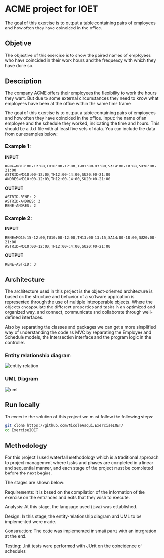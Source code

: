 # ACME project for IOET
The goal of this exercise is to output a table containing pairs of employees and how often they have coincided in the office.
## Objetive
The objective of this exercise is to show the paired names of employees who have coincided in their work hours and the frequency with which they have done so.

## Description 
The company ACME offers their employees the flexibility to work the hours they want. But due to some external circumstances they need to know what employees have been at the office within the same time frame

The goal of this exercise is to output a table containing pairs of employees and how often they have coincided in the office.
Input: the name of an employee and the schedule they worked, indicating the time and hours. This should be a .txt file with at least five sets of data. You can include the data from our examples below:

### Example 1:

**INPUT**
```
RENE=MO10:00-12:00,TU10:00-12:00,TH01:00-03:00,SA14:00-18:00,SU20:00- 21:00
ASTRID=MO10:00-12:00,TH12:00-14:00,SU20:00-21:00
ANDRES=MO10:00-12:00,TH12:00-14:00,SU20:00-21:00
```
**OUTPUT**
```
ASTRID-RENE: 2
ASTRID-ANDRES: 3
RENE-ANDRES: 2
```
### Example 2:

**INPUT**
```
RENE=MO10:15-12:00,TU10:00-12:00,TH13:00-13:15,SA14:00-18:00,SU20:00-21:00
ASTRID=MO10:00-12:00,TH12:00-14:00,SU20:00-21:00
```

**OUTPUT**
```
RENE-ASTRID: 3
```

## Architecture

The architecture used in this project is the object-oriented architecture is based on the structure and behavior of a software application is represented through the use of multiple interoperable objects. Where the objects encapsulate the different properties and tasks in an optimized and organized way, and connect, communicate and collaborate through well-defined interfaces.

Also by separating the classes and packages we can get a more simplified way of understanding the code as MVC by separating the Employee and Schedule models, the Intersection interface and the program logic in the controller.

### Entity relationship diagram
![entity-relation](https://user-images.githubusercontent.com/56647127/163501549-63644376-c2fb-43c0-bcec-3a5c3c7ac0ce.png)

### UML Diagram
![uml](https://user-images.githubusercontent.com/56647127/163497233-36610bd0-f345-4d88-be1e-f6d64a332a23.png)

## Run locally
To execute the solution of this project we must follow the following steps:

```bash
git clone https://github.com/NicoleAsqui/ExerciseIOET/
cd ExerciseIOET
```

## Methodology

For this project I used waterfall methodology which is a traditional approach to project management where tasks and phases are completed in a linear and sequential manner, and each stage of the project must be completed before the next begins.

The stages are shown below:

Requirements: It is based on the compilation of the information of the exercise on the entrances and exits that they wish to execute.

Analysis: At this stage, the language used (java) was established.

Design: In this stage, the entity-relationship diagram and UML to be implemented were made.

Construction: The code was implemented in small parts with an integration at the end.

Testing: Unit tests were performed with JUnit on the coincidence of schedules


